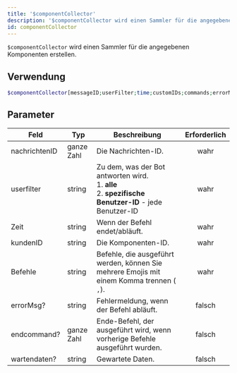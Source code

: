 ```yaml
---
title: '$componentCollector'
description: '$componentCollector wird einen Sammler für die angegebenen Komponenten erstellen.'
id: componentCollector
---
```


`$componentCollector` wird einen Sammler für die angegebenen Komponenten erstellen.

## Verwendung

```php
$componentCollector[messageID;userFilter;time;customIDs;commands;errorMsg?;endcommand?;awaitData?]
```

## Parameter

| Feld          | Typ        | Beschreibung                                                                                                                | Erforderlich |
| ------------- | ---------- | --------------------------------------------------------------------------------------------------------------------------- |:------------:|
| nachrichtenID | ganze Zahl | Die Nachrichten-ID.                                                                                                         |     wahr     |
| userfilter    | string     | Zu dem, was der Bot antworten wird. <br /> 1. **alle** <br /> 2. **spezifische Benutzer-ID** - jede Benutzer-ID |     wahr     |
| Zeit          | string     | Wenn der Befehl endet/abläuft.                                                                                              |     wahr     |
| kundenID      | string     | Die Komponenten-ID.                                                                                                         |     wahr     |
| Befehle       | string     | Befehle, die ausgeführt werden, können Sie mehrere Emojis mit einem Komma trennen ( `,`).                                   |     wahr     |
| errorMsg?     | string     | Fehlermeldung, wenn der Befehl abläuft.                                                                                     |    falsch    |
| endcommand?   | ganze Zahl | Ende-Befehl, der ausgeführt wird, wenn vorherige Befehle ausgeführt wurden.                                                 |    falsch    |
| wartendaten?  | string     | Gewartete Daten.                                                                                                            |    falsch    |
